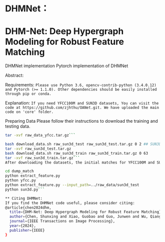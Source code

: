 # DHMNet：
# DHM-Net: Deep Hypergraph Modeling for Robust Feature Matching

DHMNet implementation
Pytorch implementation of DHMNet

Abstract:

Requirements:
```Please use Python 3.6, opencv-contrib-python (3.4.0.12) and Pytorch (>= 1.1.0). Other dependencies should be easily installed through pip or conda.```

Explanation:
```If you need YFCC100M and SUN3D datasets, You can visit the code at https://github.com/zjhthu/OANet.git. We have uploaded the main code on 'core' folder.```

Preparing Data
Please follow their instructions to download the training and testing data.

```bash download_data.sh raw_data raw_data_yfcc.tar.gz 0 8 ## YFCC100M
tar -xvf raw_data_yfcc.tar.gz```

bash download_data.sh raw_sun3d_test raw_sun3d_test.tar.gz 0 2 ## SUN3D
tar -xvf raw_sun3d_test.tar.gz
bash download_data.sh raw_sun3d_train raw_sun3d_train.tar.gz 0 63
tar -xvf raw_sun3d_train.tar.gz```
After downloading the datasets, the initial matches for YFCC100M and SUN3D can be generated as following. Here we provide descriptors for SIFT (default), ORB, and SuperPoint.

cd dump_match
python extract_feature.py
python yfcc.py
python extract_feature.py --input_path=../raw_data/sun3d_test
python sun3d.py```

** Citing DHMNet:
If you find the DHMNet code useful, please consider citing:
@article{chen2024dhm,
  title={DHM-Net: Deep Hypergraph Modeling for Robust Feature Matching},
  author={Chen, Shunxing and Xiao, Guobao and Guo, Junwen and Wu, Qiangqiang and Ma, Jiayi},
  journal={IEEE Transactions on Image Processing},
  year={2024},
  publisher={IEEE}
}
